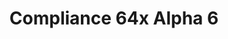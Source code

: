 ---
layout: post
title: Compliance 64x Alpha 6
permalink: /compliance64x/A6
header-img: https://database.faithfulpack.net/images/website/posts/64x/A6.jpg

long_text: Parity Update means a big update! Today's update brings a massive amount of parity changes from dirt to stone, including nether blocks. We hope you will like these changes and don't forget to write some feedback in the comments!

download:
  - Java - 1.16.5 (CurseForge):
    - https://www.curseforge.com/minecraft/texture-packs/faithful-64x/files/3291993
  - Java - 1.16.5 (GitHub):
    - https://github.com/Faithful-Resource-Pack/Faithful-Java-64x/releases/download/alpha-6/Compliance_64x_-_Parity_Update.zip
  - Bedrock - 1.16.220 (Github):
    - https://github.com/Faithful-Resource-Pack/Faithful-Bedrock-64x/releases/download/alpha-6.1/Compliance_64x_-_Bedrock_Edition.mcpack
---